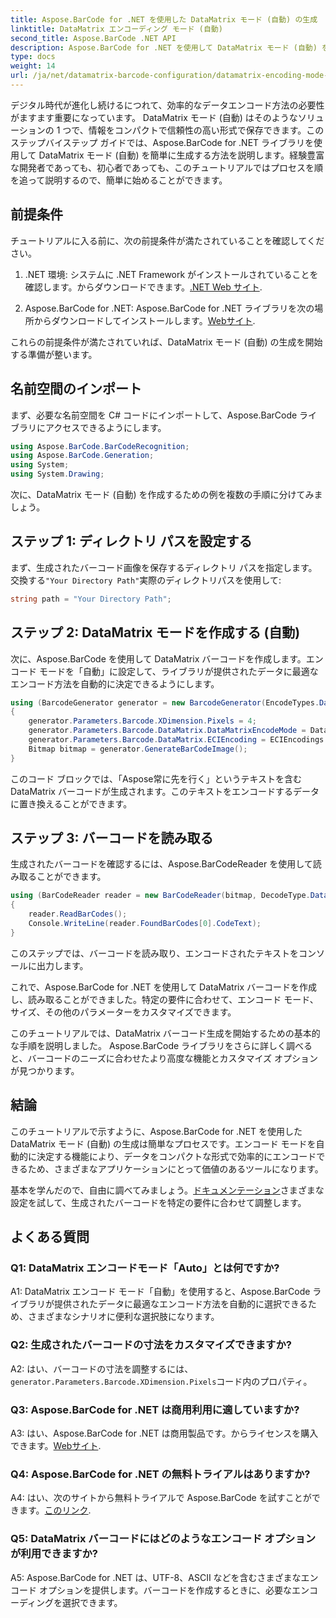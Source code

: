 ```yaml
---
title: Aspose.BarCode for .NET を使用した DataMatrix モード (自動) の生成
linktitle: DataMatrix エンコーディング モード (自動)
second_title: Aspose.BarCode .NET API
description: Aspose.BarCode for .NET を使用して DataMatrix モード (自動) を生成する方法を学びます。このステップバイステップのガイドでは、前提条件からバーコードの読み取りまでのすべてを説明します。
type: docs
weight: 14
url: /ja/net/datamatrix-barcode-configuration/datamatrix-encoding-mode-auto/
---
```

デジタル時代が進化し続けるにつれて、効率的なデータエンコード方法の必要性がますます重要になっています。 DataMatrix モード (自動) はそのようなソリューションの 1 つで、情報をコンパクトで信頼性の高い形式で保存できます。このステップバイステップ ガイドでは、Aspose.BarCode for .NET ライブラリを使用して DataMatrix モード (自動) を簡単に生成する方法を説明します。経験豊富な開発者であっても、初心者であっても、このチュートリアルではプロセスを順を追って説明するので、簡単に始めることができます。

## 前提条件

チュートリアルに入る前に、次の前提条件が満たされていることを確認してください。

1.  .NET 環境: システムに .NET Framework がインストールされていることを確認します。からダウンロードできます。[.NET Web サイト](https://dotnet.microsoft.com/download/dotnet).

2. Aspose.BarCode for .NET: Aspose.BarCode for .NET ライブラリを次の場所からダウンロードしてインストールします。[Webサイト](https://releases.aspose.com/barcode/net/).

これらの前提条件が満たされていれば、DataMatrix モード (自動) の生成を開始する準備が整います。

## 名前空間のインポート

まず、必要な名前空間を C# コードにインポートして、Aspose.BarCode ライブラリにアクセスできるようにします。

```csharp
using Aspose.BarCode.BarCodeRecognition;
using Aspose.BarCode.Generation;
using System;
using System.Drawing;
```

次に、DataMatrix モード (自動) を作成するための例を複数の手順に分けてみましょう。

## ステップ 1: ディレクトリ パスを設定する

まず、生成されたバーコード画像を保存するディレクトリ パスを指定します。交換する`"Your Directory Path"`実際のディレクトリパスを使用して:

```csharp
string path = "Your Directory Path";
```

## ステップ 2: DataMatrix モードを作成する (自動)

次に、Aspose.BarCode を使用して DataMatrix バーコードを作成します。エンコード モードを「自動」に設定して、ライブラリが提供されたデータに最適なエンコード方法を自動的に決定できるようにします。

```csharp
using (BarcodeGenerator generator = new BarcodeGenerator(EncodeTypes.DataMatrix, "Aspose常に先を行く"))
{
    generator.Parameters.Barcode.XDimension.Pixels = 4;
    generator.Parameters.Barcode.DataMatrix.DataMatrixEncodeMode = DataMatrixEncodeMode.Auto;
    generator.Parameters.Barcode.DataMatrix.ECIEncoding = ECIEncodings.UTF8;
    Bitmap bitmap = generator.GenerateBarCodeImage();
}
```

このコード ブロックでは、「Aspose常に先を行く」というテキストを含む DataMatrix バーコードが生成されます。このテキストをエンコードするデータに置き換えることができます。

## ステップ 3: バーコードを読み取る

生成されたバーコードを確認するには、Aspose.BarCodeReader を使用して読み取ることができます。

```csharp
using (BarCodeReader reader = new BarCodeReader(bitmap, DecodeType.DataMatrix))
{
    reader.ReadBarCodes();
    Console.WriteLine(reader.FoundBarCodes[0].CodeText);
}
```

このステップでは、バーコードを読み取り、エンコードされたテキストをコンソールに出力します。

これで、Aspose.BarCode for .NET を使用して DataMatrix バーコードを作成し、読み取ることができました。特定の要件に合わせて、エンコード モード、サイズ、その他のパラメーターをカスタマイズできます。

このチュートリアルでは、DataMatrix バーコード生成を開始するための基本的な手順を説明しました。 Aspose.BarCode ライブラリをさらに詳しく調べると、バーコードのニーズに合わせたより高度な機能とカスタマイズ オプションが見つかります。

## 結論

このチュートリアルで示すように、Aspose.BarCode for .NET を使用した DataMatrix モード (自動) の生成は簡単なプロセスです。エンコード モードを自動的に決定する機能により、データをコンパクトな形式で効率的にエンコードできるため、さまざまなアプリケーションにとって価値のあるツールになります。

基本を学んだので、自由に調べてみましょう。[ドキュメンテーション](https://reference.aspose.com/barcode/net/)さまざまな設定を試して、生成されたバーコードを特定の要件に合わせて調整します。

## よくある質問

### Q1: DataMatrix エンコードモード「Auto」とは何ですか?

A1: DataMatrix エンコード モード「自動」を使用すると、Aspose.BarCode ライブラリが提供されたデータに最適なエンコード方法を自動的に選択できるため、さまざまなシナリオに便利な選択肢になります。

### Q2: 生成されたバーコードの寸法をカスタマイズできますか?

 A2: はい、バーコードの寸法を調整するには、`generator.Parameters.Barcode.XDimension.Pixels`コード内のプロパティ。

### Q3: Aspose.BarCode for .NET は商用利用に適していますか?

 A3: はい、Aspose.BarCode for .NET は商用製品です。からライセンスを購入できます。[Webサイト](https://purchase.aspose.com/buy).

### Q4: Aspose.BarCode for .NET の無料トライアルはありますか?

 A4: はい、次のサイトから無料トライアルで Aspose.BarCode を試すことができます。[このリンク](https://releases.aspose.com/).

### Q5: DataMatrix バーコードにはどのようなエンコード オプションが利用できますか?

A5: Aspose.BarCode for .NET は、UTF-8、ASCII などを含むさまざまなエンコード オプションを提供します。バーコードを作成するときに、必要なエンコーディングを選択できます。